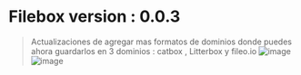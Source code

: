 # Filebox version : 0.0.3
> Actualizaciones de agregar mas formatos de dominios donde puedes ahora guardarlos en 3 dominios : catbox , Litterbox y fileo.io
![image](https://github.com/AvastrOficial/FileboxBsz/assets/91764815/e16f5a6d-d28a-4e7c-a441-0b081793f082)
![image](https://github.com/AvastrOficial/FileboxBsz/assets/91764815/076d15b5-6a06-45e4-8ebe-268d60edda52)
